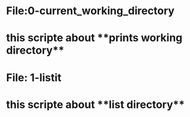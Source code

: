 <h1> File:0-current_working_directory<h1>
this scripte about **prints working directory**
<h1> File: 1-listit <h1>
this scripte about **list directory**
